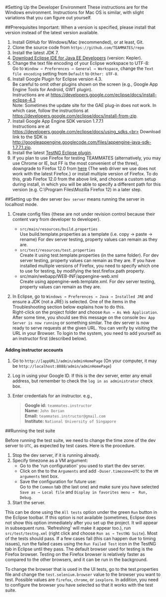 #Setting Up the Developer Environment
These instructions are for the Windows environment. Instructions for Mac OS is similar, with slight variations that you can figure out yourself.

##Prerequisites
Important: When a version is specified, please install that version instead of the latest version available.

1. Install GitHub for Windows/Mac (recommended), or at least, Git.
2. Clone the source code from `https://github.com/TEAMMATES/repo`
3. Install the latest JDK 7.
4. [Download Eclipse IDE for Java EE Developers](http://www.eclipse.org/downloads/) (version: Kepler).
5. Change the text file encoding of your Eclipse workspace to UTF-8: <br> 
   Go to `Window → Preferences → General → Workspace`, change the 
   `Text file encoding` setting from `Default` to `Other: UTF-8`.
6. Install Google Plugin for Eclipse version 4.3. <br>
   Be careful to omit other plugins shown on the screen 
   (e.g., Google App Engine Tools for Android, GWT plugin).<br>
   Instructions are at https://developers.google.com/eclipse/docs/install-eclipse-4.3 <br>
   Note: Sometimes the update site for the GAE plug-in does not work. In which case, 
   follow the instructions at https://developers.google.com/eclipse/docs/install-from-zip.
7. Install Google App Engine SDK version 1.7.7.1 <br>
   Instructions are at https://developers.google.com/eclipse/docs/using_sdks.<br>
   Download link to the SDK is http://googleappengine.googlecode.com/files/appengine-java-sdk-1.7.7.1.zip.
8. Install the latest [TestNG Eclipse plugin](http://testng.org/doc/eclipse.html).
9. If you plan to use Firefox for testing TEAMMATES 
   (alternatively, you may use Chrome or IE, but FF is the most convenient of the three), 
   downgrade to Firefox 12.0 from [here](https://ftp.mozilla.org/pub/mozilla.org/firefox/releases/)
   {The web driver we use does not work with the latest Firefox.} 
   or install multiple version of Firefox. To do this, grab Firefox 12.0 
   from the above link, and choose a custom setup during install, 
   in which you will be able to specify a different path for this version 
   (e.g. C:\Program Files\Mozilla Firefox 12) in a later step.

##Setting up the dev server
`Dev server` means running the server in localhost mode.

1. Create config files {these are not under revision control because their 
   content vary from developer to developer}.
   * `src/main/resources/build.properties`<br>
   Use build.template.properties as a template (i.e. copy → paste → rename)
   For dev server testing, property values can remain as they are.
   * `src/test/resources/test.properties`<br>
   Create it using test.template.properties (in the same folder). 
   For dev server testing, property values can remain as they are.
   If you have installed multiple versions of Firefox, you need to specify 
   which one to use for testing, by modifying the test.firefox.path property.
   * src/main/webapp/WEB-INF/appengine-web.xml<br>
   Create using appengine-web.template.xml. 
   For dev server testing, property values can remain as they are.
    
2. In Eclipse, go to `Windows → Preferences → Java → Installed JRE` and ensure a 
   JDK (not a JRE) is selected. One of the items in the Troubleshooting section 
    below explains how to do this.<br>
    Right-click on the project folder and choose `Run → As Web Application`. 
    After some time, you should see this message on the console 
    `Dev App Server is now running` or something similar.
    The dev server is now ready to serve requests at the given URL. 
    You can verify by visiting the URL in your Browser.
    To login to the system, you need to add yourself as an instructor first (described below).
    
#### Adding instructor accounts

1. Go to `http://[appURL]/admin/adminHomePage` 
   (On your computer, it may be `http://localhost:8888/admin/adminHomePage`) 
2. Log in using your Google ID. If this is the dev server, enter any email 
   address, but remember to check the `log in as administrator` check box. 
3. Enter credentials for an instructor. e.g.,

	> **Google id:** `teammates.instructor` <br>
	  **Name:** `John Dorian` <br>
	  **Email:** `teammates.instructor@gmail.com` <br>
	  **Institute:** `National University of Singapore` 
	  
##Running the test suite

Before running the test suite, we need to change the time zone of the dev server to `UTC`, 
as expected by test cases. Here is the procedure.

1. Stop the dev server, if it is running already.
2. Specify timezone as a VM argument:
    * Go to the 'run configuration' you used to start the dev server.
    * Click on the to the `Arguments` and add `-Duser.timezone=UTC` to the `VM arguments` text box.
    * Save the configuration for future use:<br>
      Go to the `Common` tab (the last one) and make sure you have selected
      `Save as → Local file` and `Display in favorites menu →  Run, Debug`.
3. Start the server.

This can be done using the `All tests` option under the green `Run` button 
in the Eclipse toolbar. If this option is not available 
(sometimes, Eclipse does not show this option immediately after you set up the project. 
It will appear in subsequent runs. 'Refreshing' will make it appear too.), 
run `src/test/testng.xml` (right click and choose `Run as → TestNG Suite`). Most of the tests should pass.
If a few cases fail (this can happen due to timing issues), run the failed cases 
using the `Run Failed Test` icon in the TestNG tab in Eclipse until they pass. 
The default browser used for testing is the Firefox browser. 
Testing on the Firefox browser is relatively faster as compared to the other browsers, 
and it can be run in the background.

To change the browser that is used in the UI tests, go to the test.properties 
file and change the `test.selenium.browser` value to the browser you want to test. 
Possible values are `firefox`, `chrome`, or `iexplore`. 
In addition, you need to configure the browser you have selected so that 
it works with the test suite. 
